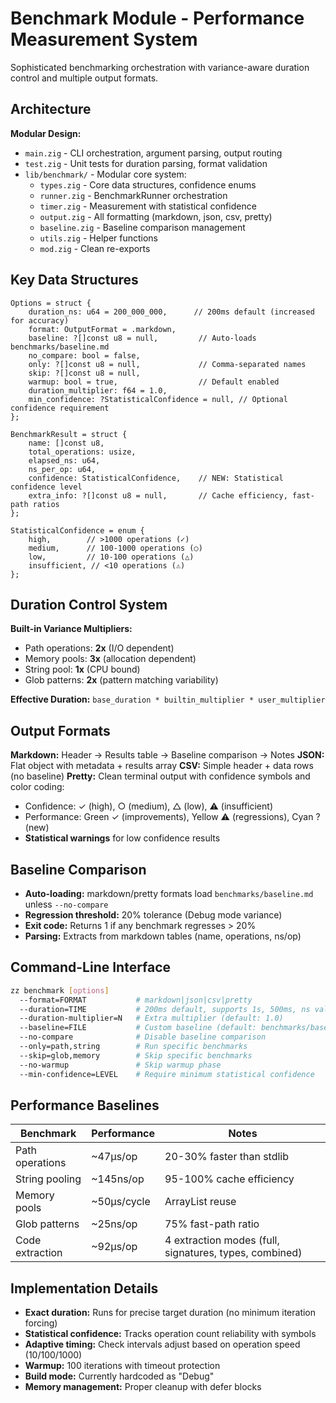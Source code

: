 # Benchmark Module - Performance Measurement System

Sophisticated benchmarking orchestration with variance-aware duration control and multiple output formats.

## Architecture

**Modular Design:**
- `main.zig` - CLI orchestration, argument parsing, output routing
- `test.zig` - Unit tests for duration parsing, format validation
- `lib/benchmark/` - Modular core system:
  - `types.zig` - Core data structures, confidence enums
  - `runner.zig` - BenchmarkRunner orchestration
  - `timer.zig` - Measurement with statistical confidence
  - `output.zig` - All formatting (markdown, json, csv, pretty)
  - `baseline.zig` - Baseline comparison management
  - `utils.zig` - Helper functions
  - `mod.zig` - Clean re-exports

## Key Data Structures

```zig
Options = struct {
    duration_ns: u64 = 200_000_000,      // 200ms default (increased for accuracy)
    format: OutputFormat = .markdown,
    baseline: ?[]const u8 = null,         // Auto-loads benchmarks/baseline.md
    no_compare: bool = false,
    only: ?[]const u8 = null,             // Comma-separated names
    skip: ?[]const u8 = null,
    warmup: bool = true,                  // Default enabled
    duration_multiplier: f64 = 1.0,
    min_confidence: ?StatisticalConfidence = null, // Optional confidence requirement
};

BenchmarkResult = struct {
    name: []const u8,
    total_operations: usize,
    elapsed_ns: u64,
    ns_per_op: u64,
    confidence: StatisticalConfidence,    // NEW: Statistical confidence level
    extra_info: ?[]const u8 = null,       // Cache efficiency, fast-path ratios
};

StatisticalConfidence = enum {
    high,        // >1000 operations (✓)
    medium,      // 100-1000 operations (○)  
    low,         // 10-100 operations (△)
    insufficient, // <10 operations (⚠)
};
```

## Duration Control System

**Built-in Variance Multipliers:**
- Path operations: **2x** (I/O dependent)
- Memory pools: **3x** (allocation dependent)  
- String pool: **1x** (CPU bound)
- Glob patterns: **2x** (pattern matching variability)

**Effective Duration:** `base_duration * builtin_multiplier * user_multiplier`

## Output Formats

**Markdown:** Header → Results table → Baseline comparison → Notes
**JSON:** Flat object with metadata + results array
**CSV:** Simple header + data rows (no baseline)
**Pretty:** Clean terminal output with confidence symbols and color coding:
- Confidence: ✓ (high), ○ (medium), △ (low), ⚠ (insufficient)
- Performance: Green ✓ (improvements), Yellow ⚠ (regressions), Cyan ? (new)
- **Statistical warnings** for low confidence results

## Baseline Comparison

- **Auto-loading:** markdown/pretty formats load `benchmarks/baseline.md` unless `--no-compare`
- **Regression threshold:** 20% tolerance (Debug mode variance)
- **Exit code:** Returns 1 if any benchmark regresses > 20%
- **Parsing:** Extracts from markdown tables (name, operations, ns/op)

## Command-Line Interface

```bash
zz benchmark [options]
  --format=FORMAT           # markdown|json|csv|pretty
  --duration=TIME           # 200ms default, supports 1s, 500ms, ns values
  --duration-multiplier=N   # Extra multiplier (default: 1.0)
  --baseline=FILE           # Custom baseline (default: benchmarks/baseline.md)
  --no-compare              # Disable baseline comparison
  --only=path,string        # Run specific benchmarks
  --skip=glob,memory        # Skip specific benchmarks
  --no-warmup               # Skip warmup phase
  --min-confidence=LEVEL    # Require minimum statistical confidence
```

## Performance Baselines

| Benchmark | Performance | Notes |
|-----------|-------------|-------|
| Path operations | ~47μs/op | 20-30% faster than stdlib |
| String pooling | ~145ns/op | 95-100% cache efficiency |
| Memory pools | ~50μs/cycle | ArrayList reuse |
| Glob patterns | ~25ns/op | 75% fast-path ratio |
| Code extraction | ~92μs/op | 4 extraction modes (full, signatures, types, combined) |

## Implementation Details

- **Exact duration:** Runs for precise target duration (no minimum iteration forcing)
- **Statistical confidence:** Tracks operation count reliability with symbols
- **Adaptive timing:** Check intervals adjust based on operation speed (10/100/1000)
- **Warmup:** 100 iterations with timeout protection
- **Build mode:** Currently hardcoded as "Debug"
- **Memory management:** Proper cleanup with defer blocks